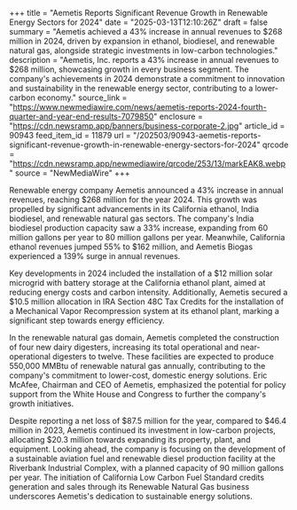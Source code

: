 +++
title = "Aemetis Reports Significant Revenue Growth in Renewable Energy Sectors for 2024"
date = "2025-03-13T12:10:26Z"
draft = false
summary = "Aemetis achieved a 43% increase in annual revenues to $268 million in 2024, driven by expansion in ethanol, biodiesel, and renewable natural gas, alongside strategic investments in low-carbon technologies."
description = "Aemetis, Inc. reports a 43% increase in annual revenues to $268 million, showcasing growth in every business segment. The company's achievements in 2024 demonstrate a commitment to innovation and sustainability in the renewable energy sector, contributing to a lower-carbon economy."
source_link = "https://www.newmediawire.com/news/aemetis-reports-2024-fourth-quarter-and-year-end-results-7079850"
enclosure = "https://cdn.newsramp.app/banners/business-corporate-2.jpg"
article_id = 90943
feed_item_id = 11879
url = "/202503/90943-aemetis-reports-significant-revenue-growth-in-renewable-energy-sectors-for-2024"
qrcode = "https://cdn.newsramp.app/newmediawire/qrcode/253/13/markEAK8.webp"
source = "NewMediaWire"
+++

<p>Renewable energy company Aemetis announced a 43% increase in annual revenues, reaching $268 million for the year 2024. This growth was propelled by significant advancements in its California ethanol, India biodiesel, and renewable natural gas sectors. The company's India biodiesel production capacity saw a 33% increase, expanding from 60 million gallons per year to 80 million gallons per year. Meanwhile, California ethanol revenues jumped 55% to $162 million, and Aemetis Biogas experienced a 139% surge in annual revenues.</p><p>Key developments in 2024 included the installation of a $12 million solar microgrid with battery storage at the California ethanol plant, aimed at reducing energy costs and carbon intensity. Additionally, Aemetis secured a $10.5 million allocation in IRA Section 48C Tax Credits for the installation of a Mechanical Vapor Recompression system at its ethanol plant, marking a significant step towards energy efficiency.</p><p>In the renewable natural gas domain, Aemetis completed the construction of four new dairy digesters, increasing its total operational and near-operational digesters to twelve. These facilities are expected to produce 550,000 MMBtu of renewable natural gas annually, contributing to the company's commitment to lower-cost, domestic energy solutions. Eric McAfee, Chairman and CEO of Aemetis, emphasized the potential for policy support from the White House and Congress to further the company's growth initiatives.</p><p>Despite reporting a net loss of $87.5 million for the year, compared to $46.4 million in 2023, Aemetis continued its investment in low-carbon projects, allocating $20.3 million towards expanding its property, plant, and equipment. Looking ahead, the company is focusing on the development of a sustainable aviation fuel and renewable diesel production facility at the Riverbank Industrial Complex, with a planned capacity of 90 million gallons per year. The initiation of California Low Carbon Fuel Standard credits generation and sales through its Renewable Natural Gas business underscores Aemetis's dedication to sustainable energy solutions.</p>